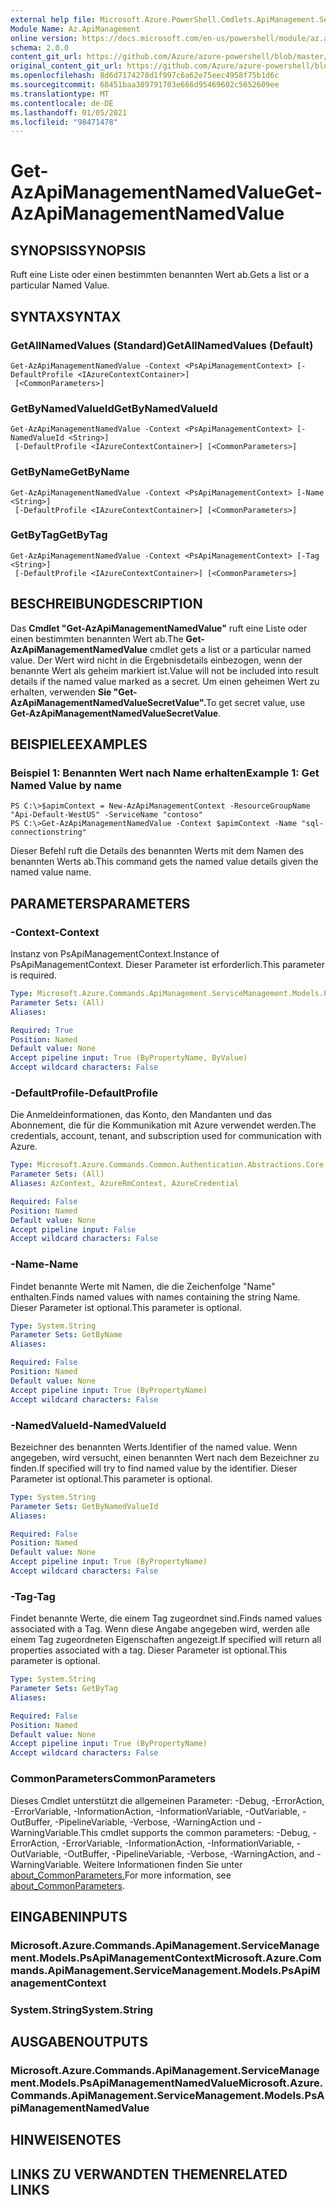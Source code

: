 ```yaml
---
external help file: Microsoft.Azure.PowerShell.Cmdlets.ApiManagement.ServiceManagement.dll-Help.xml
Module Name: Az.ApiManagement
online version: https://docs.microsoft.com/en-us/powershell/module/az.apimanagement/get-azapimanagementnamedvalue
schema: 2.0.0
content_git_url: https://github.com/Azure/azure-powershell/blob/master/src/ApiManagement/ApiManagement/help/Get-AzApiManagementNamedValue.md
original_content_git_url: https://github.com/Azure/azure-powershell/blob/master/src/ApiManagement/ApiManagement/help/Get-AzApiManagementNamedValue.md
ms.openlocfilehash: 8d6d7174278d1f997c6a62e75eec4958f75b1d6c
ms.sourcegitcommit: 68451baa389791703e666d95469602c5652609ee
ms.translationtype: MT
ms.contentlocale: de-DE
ms.lasthandoff: 01/05/2021
ms.locfileid: "98471478"
---
```

# <span data-ttu-id="81c2f-101">Get-AzApiManagementNamedValue</span><span class="sxs-lookup"><span data-stu-id="81c2f-101">Get-AzApiManagementNamedValue</span></span>

## <span data-ttu-id="81c2f-102">SYNOPSIS</span><span class="sxs-lookup"><span data-stu-id="81c2f-102">SYNOPSIS</span></span>
<span data-ttu-id="81c2f-103">Ruft eine Liste oder einen bestimmten benannten Wert ab.</span><span class="sxs-lookup"><span data-stu-id="81c2f-103">Gets a list or a particular Named Value.</span></span>

## <span data-ttu-id="81c2f-104">SYNTAX</span><span class="sxs-lookup"><span data-stu-id="81c2f-104">SYNTAX</span></span>

### <span data-ttu-id="81c2f-105">GetAllNamedValues (Standard)</span><span class="sxs-lookup"><span data-stu-id="81c2f-105">GetAllNamedValues (Default)</span></span>
```
Get-AzApiManagementNamedValue -Context <PsApiManagementContext> [-DefaultProfile <IAzureContextContainer>]
 [<CommonParameters>]
```

### <span data-ttu-id="81c2f-106">GetByNamedValueId</span><span class="sxs-lookup"><span data-stu-id="81c2f-106">GetByNamedValueId</span></span>
```
Get-AzApiManagementNamedValue -Context <PsApiManagementContext> [-NamedValueId <String>]
 [-DefaultProfile <IAzureContextContainer>] [<CommonParameters>]
```

### <span data-ttu-id="81c2f-107">GetByName</span><span class="sxs-lookup"><span data-stu-id="81c2f-107">GetByName</span></span>
```
Get-AzApiManagementNamedValue -Context <PsApiManagementContext> [-Name <String>]
 [-DefaultProfile <IAzureContextContainer>] [<CommonParameters>]
```

### <span data-ttu-id="81c2f-108">GetByTag</span><span class="sxs-lookup"><span data-stu-id="81c2f-108">GetByTag</span></span>
```
Get-AzApiManagementNamedValue -Context <PsApiManagementContext> [-Tag <String>]
 [-DefaultProfile <IAzureContextContainer>] [<CommonParameters>]
```

## <span data-ttu-id="81c2f-109">BESCHREIBUNG</span><span class="sxs-lookup"><span data-stu-id="81c2f-109">DESCRIPTION</span></span>
<span data-ttu-id="81c2f-110">Das **Cmdlet "Get-AzApiManagementNamedValue"** ruft eine Liste oder einen bestimmten benannten Wert ab.</span><span class="sxs-lookup"><span data-stu-id="81c2f-110">The **Get-AzApiManagementNamedValue** cmdlet gets a list or a particular named value.</span></span>
<span data-ttu-id="81c2f-111">Der Wert wird nicht in die Ergebnisdetails einbezogen, wenn der benannte Wert als geheim markiert ist.</span><span class="sxs-lookup"><span data-stu-id="81c2f-111">Value will not be included into result details if the named value marked as a secret.</span></span> <span data-ttu-id="81c2f-112">Um einen geheimen Wert zu erhalten, verwenden **Sie "Get-AzApiManagementNamedValueSecretValue".**</span><span class="sxs-lookup"><span data-stu-id="81c2f-112">To get secret value, use **Get-AzApiManagementNamedValueSecretValue**.</span></span>

## <span data-ttu-id="81c2f-113">BEISPIELE</span><span class="sxs-lookup"><span data-stu-id="81c2f-113">EXAMPLES</span></span>

### <span data-ttu-id="81c2f-114">Beispiel 1: Benannten Wert nach Name erhalten</span><span class="sxs-lookup"><span data-stu-id="81c2f-114">Example 1: Get Named Value by name</span></span>
```
PS C:\>$apimContext = New-AzApiManagementContext -ResourceGroupName "Api-Default-WestUS" -ServiceName "contoso"
PS C:\>Get-AzApiManagementNamedValue -Context $apimContext -Name "sql-connectionstring"
```

<span data-ttu-id="81c2f-115">Dieser Befehl ruft die Details des benannten Werts mit dem Namen des benannten Werts ab.</span><span class="sxs-lookup"><span data-stu-id="81c2f-115">This command gets the named value details given the named value name.</span></span>

## <span data-ttu-id="81c2f-116">PARAMETERS</span><span class="sxs-lookup"><span data-stu-id="81c2f-116">PARAMETERS</span></span>

### <span data-ttu-id="81c2f-117">-Context</span><span class="sxs-lookup"><span data-stu-id="81c2f-117">-Context</span></span>
<span data-ttu-id="81c2f-118">Instanz von PsApiManagementContext.</span><span class="sxs-lookup"><span data-stu-id="81c2f-118">Instance of PsApiManagementContext.</span></span>
<span data-ttu-id="81c2f-119">Dieser Parameter ist erforderlich.</span><span class="sxs-lookup"><span data-stu-id="81c2f-119">This parameter is required.</span></span>

```yaml
Type: Microsoft.Azure.Commands.ApiManagement.ServiceManagement.Models.PsApiManagementContext
Parameter Sets: (All)
Aliases:

Required: True
Position: Named
Default value: None
Accept pipeline input: True (ByPropertyName, ByValue)
Accept wildcard characters: False
```

### <span data-ttu-id="81c2f-120">-DefaultProfile</span><span class="sxs-lookup"><span data-stu-id="81c2f-120">-DefaultProfile</span></span>
<span data-ttu-id="81c2f-121">Die Anmeldeinformationen, das Konto, den Mandanten und das Abonnement, die für die Kommunikation mit Azure verwendet werden.</span><span class="sxs-lookup"><span data-stu-id="81c2f-121">The credentials, account, tenant, and subscription used for communication with Azure.</span></span>

```yaml
Type: Microsoft.Azure.Commands.Common.Authentication.Abstractions.Core.IAzureContextContainer
Parameter Sets: (All)
Aliases: AzContext, AzureRmContext, AzureCredential

Required: False
Position: Named
Default value: None
Accept pipeline input: False
Accept wildcard characters: False
```

### <span data-ttu-id="81c2f-122">-Name</span><span class="sxs-lookup"><span data-stu-id="81c2f-122">-Name</span></span>
<span data-ttu-id="81c2f-123">Findet benannte Werte mit Namen, die die Zeichenfolge "Name" enthalten.</span><span class="sxs-lookup"><span data-stu-id="81c2f-123">Finds named values with names containing the string Name.</span></span>
<span data-ttu-id="81c2f-124">Dieser Parameter ist optional.</span><span class="sxs-lookup"><span data-stu-id="81c2f-124">This parameter is optional.</span></span>

```yaml
Type: System.String
Parameter Sets: GetByName
Aliases:

Required: False
Position: Named
Default value: None
Accept pipeline input: True (ByPropertyName)
Accept wildcard characters: False
```

### <span data-ttu-id="81c2f-125">-NamedValueId</span><span class="sxs-lookup"><span data-stu-id="81c2f-125">-NamedValueId</span></span>
<span data-ttu-id="81c2f-126">Bezeichner des benannten Werts.</span><span class="sxs-lookup"><span data-stu-id="81c2f-126">Identifier of the named value.</span></span>
<span data-ttu-id="81c2f-127">Wenn angegeben, wird versucht, einen benannten Wert nach dem Bezeichner zu finden.</span><span class="sxs-lookup"><span data-stu-id="81c2f-127">If specified will try to find named value by the identifier.</span></span>
<span data-ttu-id="81c2f-128">Dieser Parameter ist optional.</span><span class="sxs-lookup"><span data-stu-id="81c2f-128">This parameter is optional.</span></span>

```yaml
Type: System.String
Parameter Sets: GetByNamedValueId
Aliases:

Required: False
Position: Named
Default value: None
Accept pipeline input: True (ByPropertyName)
Accept wildcard characters: False
```

### <span data-ttu-id="81c2f-129">-Tag</span><span class="sxs-lookup"><span data-stu-id="81c2f-129">-Tag</span></span>
<span data-ttu-id="81c2f-130">Findet benannte Werte, die einem Tag zugeordnet sind.</span><span class="sxs-lookup"><span data-stu-id="81c2f-130">Finds named values associated with a Tag.</span></span>
<span data-ttu-id="81c2f-131">Wenn diese Angabe angegeben wird, werden alle einem Tag zugeordneten Eigenschaften angezeigt.</span><span class="sxs-lookup"><span data-stu-id="81c2f-131">If specified will return all properties associated with a tag.</span></span>
<span data-ttu-id="81c2f-132">Dieser Parameter ist optional.</span><span class="sxs-lookup"><span data-stu-id="81c2f-132">This parameter is optional.</span></span>

```yaml
Type: System.String
Parameter Sets: GetByTag
Aliases:

Required: False
Position: Named
Default value: None
Accept pipeline input: True (ByPropertyName)
Accept wildcard characters: False
```

### <span data-ttu-id="81c2f-133">CommonParameters</span><span class="sxs-lookup"><span data-stu-id="81c2f-133">CommonParameters</span></span>
<span data-ttu-id="81c2f-134">Dieses Cmdlet unterstützt die allgemeinen Parameter: -Debug, -ErrorAction, -ErrorVariable, -InformationAction, -InformationVariable, -OutVariable, -OutBuffer, -PipelineVariable, -Verbose, -WarningAction und -WarningVariable.</span><span class="sxs-lookup"><span data-stu-id="81c2f-134">This cmdlet supports the common parameters: -Debug, -ErrorAction, -ErrorVariable, -InformationAction, -InformationVariable, -OutVariable, -OutBuffer, -PipelineVariable, -Verbose, -WarningAction, and -WarningVariable.</span></span> <span data-ttu-id="81c2f-135">Weitere Informationen finden Sie unter [about_CommonParameters.](http://go.microsoft.com/fwlink/?LinkID=113216)</span><span class="sxs-lookup"><span data-stu-id="81c2f-135">For more information, see [about_CommonParameters](http://go.microsoft.com/fwlink/?LinkID=113216).</span></span>

## <span data-ttu-id="81c2f-136">EINGABEN</span><span class="sxs-lookup"><span data-stu-id="81c2f-136">INPUTS</span></span>

### <span data-ttu-id="81c2f-137">Microsoft.Azure.Commands.ApiManagement.ServiceManagement.Models.PsApiManagementContext</span><span class="sxs-lookup"><span data-stu-id="81c2f-137">Microsoft.Azure.Commands.ApiManagement.ServiceManagement.Models.PsApiManagementContext</span></span>

### <span data-ttu-id="81c2f-138">System.String</span><span class="sxs-lookup"><span data-stu-id="81c2f-138">System.String</span></span>

## <span data-ttu-id="81c2f-139">AUSGABEN</span><span class="sxs-lookup"><span data-stu-id="81c2f-139">OUTPUTS</span></span>

### <span data-ttu-id="81c2f-140">Microsoft.Azure.Commands.ApiManagement.ServiceManagement.Models.PsApiManagementNamedValue</span><span class="sxs-lookup"><span data-stu-id="81c2f-140">Microsoft.Azure.Commands.ApiManagement.ServiceManagement.Models.PsApiManagementNamedValue</span></span>

## <span data-ttu-id="81c2f-141">HINWEISE</span><span class="sxs-lookup"><span data-stu-id="81c2f-141">NOTES</span></span>

## <span data-ttu-id="81c2f-142">LINKS ZU VERWANDTEN THEMEN</span><span class="sxs-lookup"><span data-stu-id="81c2f-142">RELATED LINKS</span></span>
